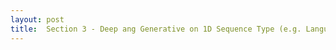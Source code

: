 ```yaml
---
layout: post
title:  Section 3 - Deep ang Generative on 1D Sequence Type (e.g. Language Text)
---
```


